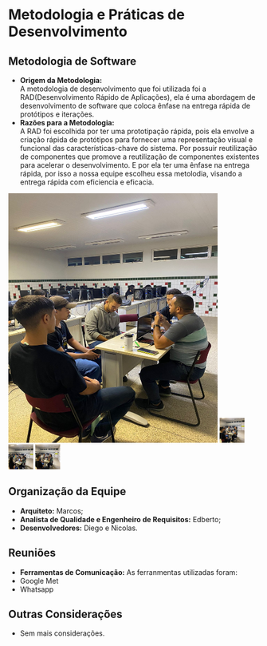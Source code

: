 # Metodologia e Práticas de Desenvolvimento

## Metodologia de Software
- **Origem da Metodologia:**  
A metodologia de desenvolvimento que foi utilizada foi a RAD(Desenvolvimento Rápido de Aplicações), ela é uma abordagem de desenvolvimento de software que coloca ênfase na entrega rápida de protótipos e iterações.  
- **Razões para a Metodologia:**  
A RAD foi escolhida por ter uma prototipação rápida, pois ela envolve a criação rápida de protótipos para fornecer uma representação visual e funcional das características-chave do sistema. Por possuir reutilização de componentes que promove a reutilização de componentes existentes para acelerar o desenvolvimento. E por ela ter uma ênfase na entrega rápida, por isso a nossa equipe escolheu essa metolodia, visando a entrega rápida com eficiencia e eficacia.  


<img src="./img/1701310659561.jpg" width="420" height="500">  

<img src="./img/1701310659570.jpg" width="50" height="50">  

<img src="./img/1701310659579.jpg" width="50" height="50">  

<img src="./img/1701310659593.jpg" width="50" height="50">  


## Organização da Equipe
- **Arquiteto:** Marcos;
- **Analista de Qualidade e Engenheiro de Requisitos:** Edberto;
- **Desenvolvedores:** Diego e Nicolas.

## Reuniões

- **Ferramentas de Comunicação:**
As ferranmentas utilizadas foram:
- Google Met
- Whatsapp

## Outras Considerações
- Sem mais considerações.


